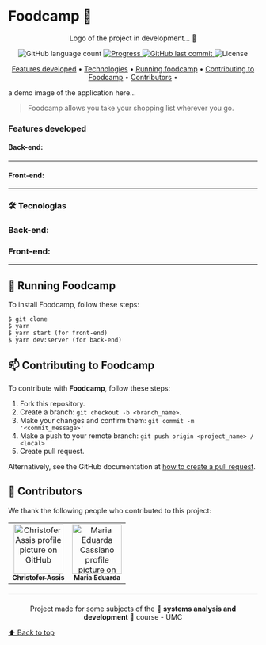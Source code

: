 # Foodcamp 🍔

<p align="center">
  <!-- <img  alt="Foodcamp Logo" src=""></img> -->
  Logo of the project in development... 🚧
</p>

<p align="center">
  <img alt="GitHub language count" src="https://img.shields.io/github/languages/count/Chriszao/foodcamp?color=%2304D361" />

  <a href="http://makeapullrequest.com">
    <img src="https://img.shields.io/badge/progress-0%25-brightgreen.svg" alt="Progress">
  </a>
	
  <a href="https://github.com/Chriszao/foodcamp/commits/master">
    <img alt="GitHub last commit" src="https://img.shields.io/github/last-commit/Chriszao/foodcamp"/>
  </a>

  <img alt="License" src="https://img.shields.io/badge/license-MIT-brightgreen"/>
</p>

<p align="center">
 <a href="#features-developed">Features developed</a> •
 <a href="#technologies">Technologies</a> •
 <a href="#running-foodcamp">Running foodcamp</a> •
 <a href="#contributing-to-foodcamp">Contributing to Foodcamp</a> •
 <a href="#contributors">Contributors</a> •
</p>

a demo image of the application here...
<!-- <img src="" alt="foodcamp system example"> -->

> Foodcamp allows you take your shopping list wherever you go.

### Features developed

#### Back-end:

---

#### Front-end:

---

### 🛠️ Tecnologias

### Back-end:

### Front-end:

---
## 🚀 Running Foodcamp

To install Foodcamp, follow these steps:

```
$ git clone
$ yarn
$ yarn start (for front-end)
$ yarn dev:server (for back-end)
```

## 📫 Contributing to Foodcamp
To contribute with <strong>Foodcamp</strong>, follow these steps:

1. Fork this repository.
2. Create a branch: `git checkout -b <branch_name>`.
3. Make your changes and confirm them: `git commit -m '<commit_message>'`
4. Make a push to your remote branch: `git push origin <project_name> / <local>`
5. Create pull request.

Alternatively, see the GitHub documentation at [how to create a pull request](https://help.github.com/en/github/collaborating-with-issues-and-pull-requests/creating-a-pull-request).

## 🤝 Contributors

We thank the following people who contributed to this project:

<table>
  <tr>
    <td align="center">
      <a href="https://github.com/Chriszao">
        <img src="https://avatars3.githubusercontent.com/Chriszao" width="100px;" alt="Christofer Assis profile picture on GitHub"/><br>
        <sub>
          <b>Christofer Assis</b>
        </sub>
      </a>
    </td>
    <td align="center">
      <a href="https://github.com/mahcassi">
        <img src="https://avatars.githubusercontent.com/u/72576725?v=4" width="100px;" alt="Maria Eduarda Cassiano profile picture on GitHub"/><br>
        <sub>
          <b>Maria Eduarda</b>
        </sub>
      </a>
    </td>
  </tr>
</table>

<p align="center" style="margin-top: 20px; border-top: 1px solid #eee; padding-top: 20px;">
  Project made for some subjects of the 📕 <strong>systems analysis and development </strong> 📗 course - UMC
</p>


[⬆ Back to top](#Foodcamp)<br>

